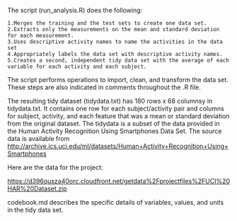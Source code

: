 
The script (run_analysis.R) does the following:

    1.Merges the training and the test sets to create one data set.
    2.Extracts only the measurements on the mean and standard deviation for each measurement.
    3.Uses descriptive activity names to name the activities in the data set
    4.Appropriately labels the data set with descriptive activity names.
    5.Creates a second, independent tidy data set with the average of each variable for each activity and each subject.
    
The script performs operations to import, clean, and transform the data set. These steps are also indicated in comments throughout the .R file.

The resulting tidy dataset (tidydata.txt) has 180 rows x 68 columnsy in tidydata.txt. It contains one row for each subject/activity pair and columns for subject, activity, and each feature that was a mean or standard deviation from the original dataset.
The tidydata is a  subset of the data provided in the Human Activity Recognition Using Smartphones Data Set. The source data is available from http://archive.ics.uci.edu/ml/datasets/Human+Activity+Recognition+Using+Smartphones

Here are the data for the project:

https://d396qusza40orc.cloudfront.net/getdata%2Fprojectfiles%2FUCI%20HAR%20Dataset.zip


codebook.md describes the specific details of variables, values, and units in the tidy data set. 
